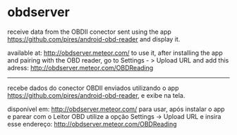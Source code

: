 # obdserver
receive data from the OBDII conector sent using the app https://github.com/pires/android-obd-reader and display it.

available at: http://obdserver.meteor.com/
to use it, after installing the app and pairing with the OBD reader, go to Settings - > Upload URL and add this adress: http://obdserver.meteor.com/OBDReading 

______________________________________

recebe dados do conector OBDII enviados utilizando o app https://github.com/pires/android-obd-reader, e exibe na tela.

disponível em: http://obdserver.meteor.com/
para usar, após instalar o app e parear com o Leitor OBD utilize a opção Settings -> Upload URL e insira esse endereço: http://obdserver.meteor.com/OBDReading 

